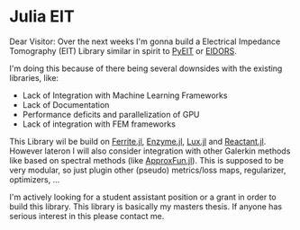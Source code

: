 # Julia EIT

Dear Visitor: Over the next weeks I'm gonna build a Electrical Impedance Tomography (EIT) Library similar in spirit to [PyEIT](https://github.com/eitcom/pyEIT) or [EIDORS](https://eidors3d.sourceforge.net/).

I'm doing this because of there being several downsides with the existing libraries, like:
- Lack of Integration with Machine Learning Frameworks
- Lack of Documentation
- Performance deficits and parallelization of GPU 
- Lack of integration with FEM frameworks


This Library wil be build on [Ferrite.jl](https://ferrite-fem.github.io/Ferrite.jl/stable/), [Enzyme.jl](https://enzyme.mit.edu/julia/stable/), [Lux.jl](https://lux.csail.mit.edu/stable/) and [Reactant.jl](https://enzymead.github.io/Reactant.jl/dev/introduction/). However lateron I will also consider integration with other Galerkin methods like based on spectral methods (like [ApproxFun.jl](https://juliaapproximation.github.io/ApproxFun.jl/stable/)).
This is supposed to be very modular, so just plugin other (pseudo) metrics/loss maps, regularizer, optimizers, ...

I'm actively looking for a student assistant position or a grant in order to build this library. This library is basically my masters thesis. If anyone has serious interest in this please contact me.
